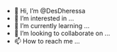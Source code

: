 - 👋 Hi, I’m @DesDheressa
- 👀 I’m interested in ...
- 🌱 I’m currently learning ...
- 💞️ I’m looking to collaborate on ...
- 📫 How to reach me ...

<!---
DesDheressa/DesDheressa is a ✨ special ✨ repository because its `README.md` (this file) appears on your GitHub profile.
You can click the Preview link to take a look at your changes.
--->
